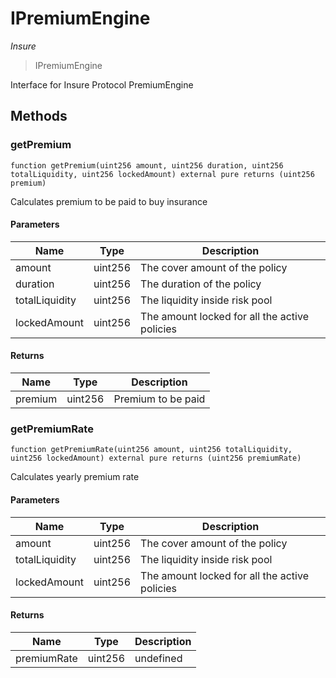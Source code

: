 # IPremiumEngine

*Insure*

> IPremiumEngine

Interface for Insure Protocol PremiumEngine



## Methods

### getPremium

```solidity
function getPremium(uint256 amount, uint256 duration, uint256 totalLiquidity, uint256 lockedAmount) external pure returns (uint256 premium)
```

Calculates premium to be paid to buy insurance



#### Parameters

| Name | Type | Description |
|---|---|---|
| amount | uint256 | The cover amount of the policy |
| duration | uint256 | The duration of the policy |
| totalLiquidity | uint256 | The liquidity inside risk pool |
| lockedAmount | uint256 | The amount locked for all the active policies |

#### Returns

| Name | Type | Description |
|---|---|---|
| premium | uint256 | Premium to be paid |

### getPremiumRate

```solidity
function getPremiumRate(uint256 amount, uint256 totalLiquidity, uint256 lockedAmount) external pure returns (uint256 premiumRate)
```

Calculates yearly premium rate



#### Parameters

| Name | Type | Description |
|---|---|---|
| amount | uint256 | The cover amount of the policy |
| totalLiquidity | uint256 | The liquidity inside risk pool |
| lockedAmount | uint256 | The amount locked for all the active policies |

#### Returns

| Name | Type | Description |
|---|---|---|
| premiumRate | uint256 | undefined |




